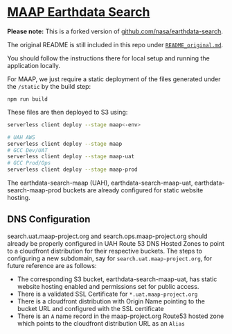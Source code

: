 # [MAAP Earthdata Search](https://search.maap-project.org)

**Please note:** This is a forked version of [github.com/nasa/earthdata-search](https://github.com/nasa/earthdata-search).

The original README is still included in this repo under
[`README_original.md`](./README_original.md).

You should follow the instructions there for local setup and running the application locally.

For MAAP, we just require a static deployment of the files generated under the `/static` by the build step:

```
npm run build
```


These files are then deployed to S3 using:

```bash
serverless client deploy --stage maap<-env>

# UAH AWS
serverless client deploy --stage maap 
# GCC Dev/UAT
serverless client deploy --stage maap-uat
# GCC Prod/Ops
serverless client deploy --stage maap-prod
```

The earthdata-search-maap (UAH), earthdata-search-maap-uat, earthdata-search-maap-prod buckets are already configured for static website hosting.

## DNS Configuration

search.uat.maap-project.org and search.ops.maap-project.org should already be properly configured in UAH Route 53 DNS Hosted Zones to point to a cloudfront distribution for their respective buckets. The steps to configuring a new subdomain, say for `search.uat.maap-project.org`, for future reference are as follows:

* The corresponding S3 bucket, earthdata-search-maap-uat, has static website hosting enabled and permissions set for public access.
* There is a validated SSL Certificate for `*.uat.maap-project.org`
* There is a cloudfront distribution with Origin Name pointing to the bucket URL and configured with the SSL certificate
* There is an `A` name record in the maap-project.org Route53 hosted zone which points to the cloudfront distribution URL as an `Alias`

